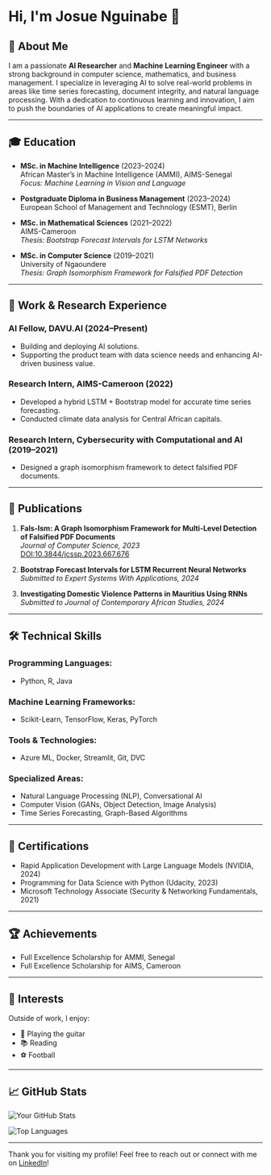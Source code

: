 # Hi, I'm Josue Nguinabe 👋

## 🚀 About Me

I am a passionate **AI Researcher** and **Machine Learning Engineer** with a strong background in computer science, mathematics, and business management. I specialize in leveraging AI to solve real-world problems in areas like time series forecasting, document integrity, and natural language processing. With a dedication to continuous learning and innovation, I aim to push the boundaries of AI applications to create meaningful impact.

---

## 🎓 Education

- **MSc. in Machine Intelligence** (2023–2024)  
  African Master’s in Machine Intelligence (AMMI), AIMS-Senegal  
  *Focus: Machine Learning in Vision and Language*

- **Postgraduate Diploma in Business Management** (2023–2024)  
  European School of Management and Technology (ESMT), Berlin

- **MSc. in Mathematical Sciences** (2021–2022)  
  AIMS-Cameroon  
  *Thesis: Bootstrap Forecast Intervals for LSTM Networks*

- **MSc. in Computer Science** (2019–2021)  
  University of Ngaoundere  
  *Thesis: Graph Isomorphism Framework for Falsified PDF Detection*

---

## 💼 Work & Research Experience

### AI Fellow, DAVU.AI (2024–Present)
- Building and deploying AI solutions.
- Supporting the product team with data science needs and enhancing AI-driven business value.

### Research Intern, AIMS-Cameroon (2022)
- Developed a hybrid LSTM + Bootstrap model for accurate time series forecasting.
- Conducted climate data analysis for Central African capitals.

### Research Intern, Cybersecurity with Computational and AI (2019–2021)
- Designed a graph isomorphism framework to detect falsified PDF documents.

---

## 📜 Publications

1. **Fals-Ism: A Graph Isomorphism Framework for Multi-Level Detection of Falsified PDF Documents**  
   *Journal of Computer Science, 2023*  
   [DOI:10.3844/jcssp.2023.667.676](https://doi.org/10.3844/jcssp.2023.667.676)

2. **Bootstrap Forecast Intervals for LSTM Recurrent Neural Networks**  
   *Submitted to Expert Systems With Applications, 2024*

3. **Investigating Domestic Violence Patterns in Mauritius Using RNNs**  
   *Submitted to Journal of Contemporary African Studies, 2024*

---

## 🛠️ Technical Skills

### Programming Languages:
- Python, R, Java

### Machine Learning Frameworks:
- Scikit-Learn, TensorFlow, Keras, PyTorch

### Tools & Technologies:
- Azure ML, Docker, Streamlit, Git, DVC

### Specialized Areas:
- Natural Language Processing (NLP), Conversational AI
- Computer Vision (GANs, Object Detection, Image Analysis)
- Time Series Forecasting, Graph-Based Algorithms

---

## 🌱 Certifications

- Rapid Application Development with Large Language Models (NVIDIA, 2024)
- Programming for Data Science with Python (Udacity, 2023)
- Microsoft Technology Associate (Security & Networking Fundamentals, 2021)

---

## 🏆 Achievements

- Full Excellence Scholarship for AMMI, Senegal  
- Full Excellence Scholarship for AIMS, Cameroon

---

## 🎸 Interests

Outside of work, I enjoy:
- 🎵 Playing the guitar
- 📚 Reading
- ⚽ Football

---

## 📈 GitHub Stats

![Your GitHub Stats](https://github-readme-stats.vercel.app/api?username=Nguinabe3&show_icons=true&theme=radical)

![Top Languages](https://github-readme-stats.vercel.app/api/top-langs/?username=Nguinabe3&layout=compact&theme=radical)

---

Thank you for visiting my profile! Feel free to reach out or connect with me on [LinkedIn](https://linkedin.com/in/josue-nguinabe/)!


